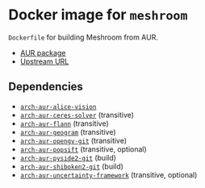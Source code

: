 # Docker image for `meshroom`

`Dockerfile` for building Meshroom from AUR.

- [AUR package](https://aur.archlinux.org/packages/meshroom/)
- [Upstream URL](https://alicevision.org)

## Dependencies

- [`arch-aur-alice-vision`](../arch-aur-alice-vision/README.md)
- [`arch-aur-ceres-solver`](../arch-aur-ceres-solver/README.md) (transitive)
- [`arch-aur-flann`](../arch-aur-flann/README.md) (transitive)
- [`arch-aur-geogram`](../arch-aur-flann/README.md) (transitive)
- [`arch-aur-opengv-git`](../arch-aur-opengv-git/README.md) (transitive)
- [`arch-aur-popsift`](../arch-aur-popsift/README.md) (transitive, optional)
- [`arch-aur-pyside2-git`](../arch-aur-pyside2-git/README.md) (build)
- [`arch-aur-shiboken2-git`](../arch-aur-shiboken2-git/README.md) (build)
- [`arch-aur-uncertainty-framework`](../arch-aur-uncertainty-framework/README.md) (transitive, optional)
